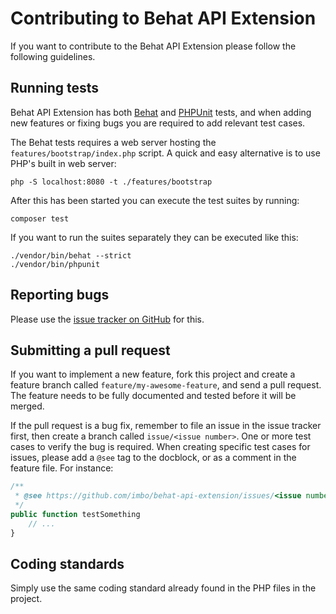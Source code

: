 # Contributing to Behat API Extension

If you want to contribute to the Behat API Extension please follow the following guidelines.

## Running tests

Behat API Extension has both [Behat](http://docs.behat.org/) and [PHPUnit](https://phpunit.de/) tests, and when adding new features or fixing bugs you are required to add relevant test cases.

The Behat tests requires a web server hosting the `features/bootstrap/index.php` script. A quick and easy alternative is to use PHP's built in web server:

    php -S localhost:8080 -t ./features/bootstrap

After this has been started you can execute the test suites by running:

    composer test

If you want to run the suites separately they can be executed like this:

    ./vendor/bin/behat --strict
    ./vendor/bin/phpunit

## Reporting bugs

Please use the [issue tracker on GitHub](https://github.com/imbo/behat-api-extension/issues) for this.

## Submitting a pull request

If you want to implement a new feature, fork this project and create a feature branch called `feature/my-awesome-feature`, and send a pull request. The feature needs to be fully documented and tested before it will be merged.

If the pull request is a bug fix, remember to file an issue in the issue tracker first, then create a branch called `issue/<issue number>`. One or more test cases to verify the bug is required. When creating specific test cases for issues, please add a `@see` tag to the docblock, or as a comment in the feature file. For instance:

```php
/**
 * @see https://github.com/imbo/behat-api-extension/issues/<issue number>
 */
public function testSomething
    // ...
}
```

## Coding standards

Simply use the same coding standard already found in the PHP files in the project.
